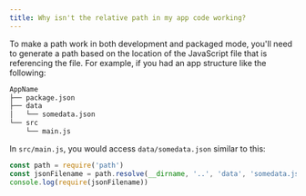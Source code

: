 ```yaml
---
title: Why isn't the relative path in my app code working?
---
```


To make a path work in both development and packaged mode, you'll need to
generate a path based on the location of the JavaScript file that is referencing
the file. For example, if you had an app structure like the following:

<!-- prettier-ignore-start -->
```md
AppName
├── package.json
├── data
│   └── somedata.json
└── src
    └── main.js
```
<!-- prettier-ignore-end -->

In `src/main.js`, you would access `data/somedata.json` similar to this:

```js
const path = require('path')
const jsonFilename = path.resolve(__dirname, '..', 'data', 'somedata.json')
console.log(require(jsonFilename))
```
